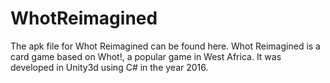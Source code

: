 # WhotReimagined
The apk file for Whot Reimagined can be found here. Whot Reimagined is a card game based on Whot!, a popular game in West Africa. It was developed in Unity3d using C# in the year 2016.
